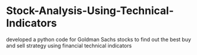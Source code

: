# Stock-Analysis-Using-Technical-Indicators
developed a python code for Goldman Sachs stocks to find out the best buy and sell strategy using financial technical indicators
